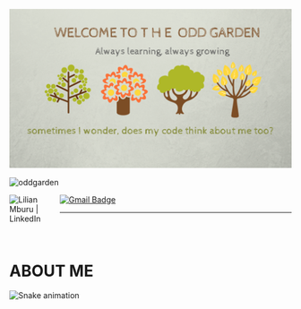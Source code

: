 <img 
    src="OGBanner.png"
    alt="A banner representation of the odd garden repo">  
<p align="left"> <img src="https://komarev.com/ghpvc/?username=oddgarden" alt="oddgarden" /> </p>



<a href="https://www.linkedin.com/in/lilianmburu/"><img align="left" src="https://img.shields.io/badge/linkedin-%230077B5.svg?style=for-the-badge&logo=linkedin&logoColor=white" alt="Lilian Mburu | LinkedIn" width="90px"/></a> [![Gmail Badge](https://img.shields.io/badge/Gmail-d14836?style=flat-square&logo=Gmail&logoColor=white&link=mailto:liliru2086@gmail.com)](liliru2086@gmail.com)  <hr/>
\
&nbsp;

# ABOUT ME


![Snake animation](https://github.com/thepiyushmalhotra/thepiyushmalhotra/blob/output/github-contribution-grid-snake.svg)


          
          



